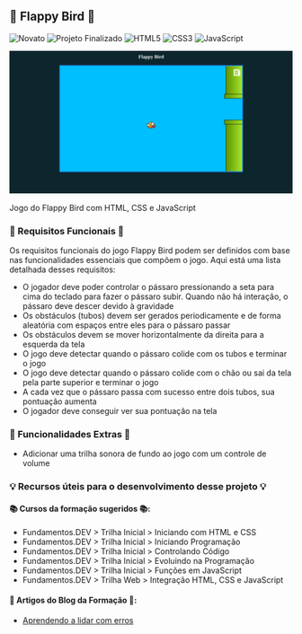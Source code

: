 ## 🌟 Flappy Bird 🌟

![Novato](https://img.shields.io/badge/novato-ff6c90?style=for-the-badge)
![Projeto Finalizado](https://img.shields.io/badge/projeto%20finalizado-00a154?style=for-the-badge)
![HTML5](https://img.shields.io/badge/html5-%23E34F26.svg?style=for-the-badge&logo=html5&logoColor=white)
![CSS3](https://img.shields.io/badge/css3-%231572B6.svg?style=for-the-badge&logo=css3&logoColor=white)
![JavaScript](https://img.shields.io/badge/javascript-%23323330.svg?style=for-the-badge&logo=javascript&logoColor=%23F7DF1E)

![Gif mostrando o funcionamento da aplicação](https://github.com/aplicacoesdev/docs/blob/main/flappy-bird/imagens/main.gif?raw=true)

Jogo do Flappy Bird com HTML, CSS e JavaScript

### 📝 Requisitos Funcionais 📝

Os requisitos funcionais do jogo Flappy Bird podem ser definidos com base nas funcionalidades essenciais que compõem o jogo. Aqui está uma lista detalhada desses requisitos:

- O jogador deve poder controlar o pássaro pressionando a seta para cima do teclado para fazer o pássaro subir. Quando não há interação, o pássaro deve descer devido à gravidade
- Os obstáculos (tubos) devem ser gerados periodicamente e de forma aleatória com espaços entre eles para o pássaro passar
- Os obstáculos devem se mover horizontalmente da direita para a esquerda da tela
- O jogo deve detectar quando o pássaro colide com os tubos e terminar o jogo
- O jogo deve detectar quando o pássaro colide com o chão ou sai da tela pela parte superior e terminar o jogo
- A cada vez que o pássaro passa com sucesso entre dois tubos, sua pontuação aumenta
- O jogador deve conseguir ver sua pontuação na tela

### 📝 Funcionalidades Extras 📝

- Adicionar uma trilha sonora de fundo ao jogo com um controle de volume

### 💡 Recursos úteis para o desenvolvimento desse projeto 💡

#### 📚 Cursos da formação sugeridos 📚:

- Fundamentos.DEV > Trilha Inicial > Iniciando com HTML e CSS
- Fundamentos.DEV > Trilha Inicial > Iniciando Programação
- Fundamentos.DEV > Trilha Inicial > Controlando Código
- Fundamentos.DEV > Trilha Inicial > Evoluindo na Programação
- Fundamentos.DEV > Trilha Inicial > Funções em JavaScript
- Fundamentos.DEV > Trilha Web > Integração HTML, CSS e JavaScript

#### 📰 Artigos do Blog da Formação 📰:

- [Aprendendo a lidar com erros](https://blog.formacao.dev/aprendendo-a-lidar-com-erros/)
